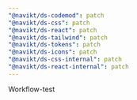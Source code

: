 ```yaml
---
"@navikt/ds-codemod": patch
"@navikt/ds-css": patch
"@navikt/ds-react": patch
"@navikt/ds-tailwind": patch
"@navikt/ds-tokens": patch
"@navikt/ds-icons": patch
"@navikt/ds-css-internal": patch
"@navikt/ds-react-internal": patch
---
```


Workflow-test
